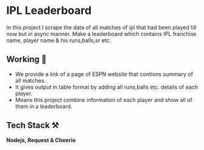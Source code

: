 # IPL Leaderboard

In this project I scrape the data of all matches of ipl that had been played till now but in async manner.
Make a leaderboard which contains IPL franchise name, player name & his runs,balls,sr etc.

## Working 📝

- We provide a link of a page of ESPN website that contions summary of all matches.
- It gives output in table format by adding all runs,balls etc. details of each player.
- Means this project combine information of each player and show all of them in a leaderboard.

## Tech Stack ⚒
**Nodejs, Request & Cheerio**